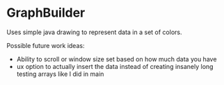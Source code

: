 GraphBuilder
============

Uses simple java drawing to represent data in a set of colors.

Possible future work ideas:
- Ability to scroll or window size set based on how much data you have
- ux option to actually insert the data instead of creating insanely long testing arrays like I did in main
